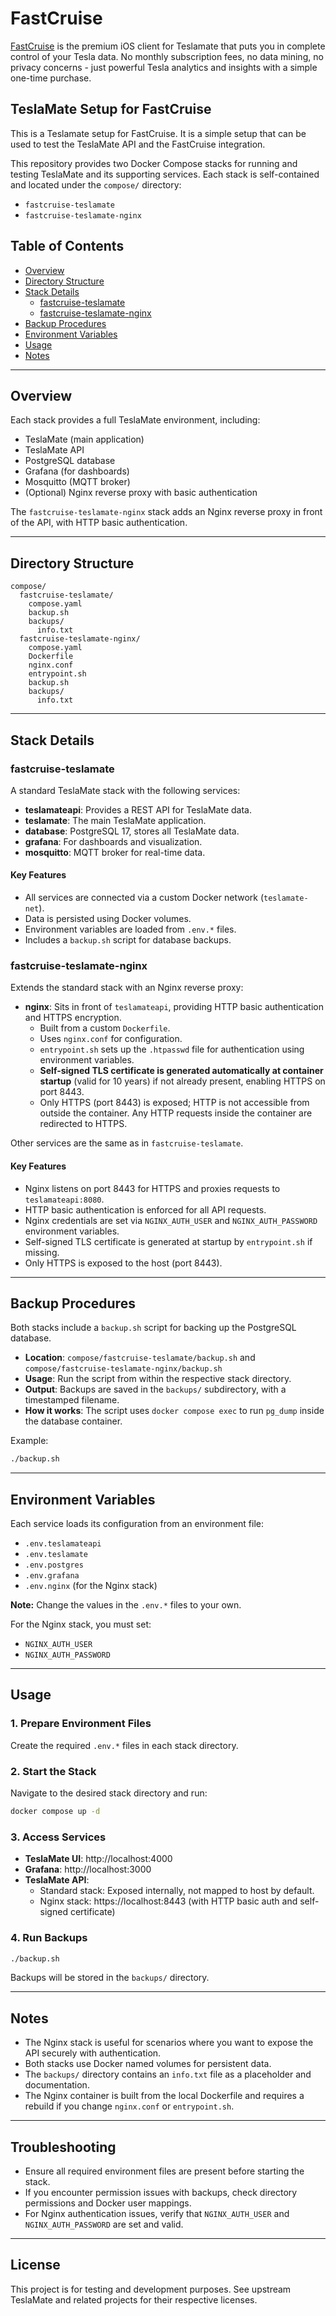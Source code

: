 # FastCruise

[FastCruise](https://fastcruise.app) is the premium iOS client for Teslamate that puts you in complete control of your Tesla data. No monthly subscription fees, no data mining, no privacy concerns - just powerful Tesla analytics and insights with a simple one-time purchase.



## TeslaMate Setup for FastCruise

This is a Teslamate setup for FastCruise. It is a simple setup that can be used to test the TeslaMate API and the FastCruise integration. 

This repository provides two Docker Compose stacks for running and testing TeslaMate and its supporting services. Each stack is self-contained and located under the `compose/` directory:

- `fastcruise-teslamate`
- `fastcruise-teslamate-nginx`

## Table of Contents

- [Overview](#overview)
- [Directory Structure](#directory-structure)
- [Stack Details](#stack-details)
  - [fastcruise-teslamate](#fastcruise-teslamate)
  - [fastcruise-teslamate-nginx](#fastcruise-teslamate-nginx)
- [Backup Procedures](#backup-procedures)
- [Environment Variables](#environment-variables)
- [Usage](#usage)
- [Notes](#notes)

---

## Overview

Each stack provides a full TeslaMate environment, including:

- TeslaMate (main application)
- TeslaMate API
- PostgreSQL database
- Grafana (for dashboards)
- Mosquitto (MQTT broker)
- (Optional) Nginx reverse proxy with basic authentication

The `fastcruise-teslamate-nginx` stack adds an Nginx reverse proxy in front of the API, with HTTP basic authentication.

---

## Directory Structure

```
compose/
  fastcruise-teslamate/
    compose.yaml
    backup.sh
    backups/
      info.txt
  fastcruise-teslamate-nginx/
    compose.yaml
    Dockerfile
    nginx.conf
    entrypoint.sh
    backup.sh
    backups/
      info.txt
```

---

## Stack Details

### fastcruise-teslamate

A standard TeslaMate stack with the following services:

- **teslamateapi**: Provides a REST API for TeslaMate data.
- **teslamate**: The main TeslaMate application.
- **database**: PostgreSQL 17, stores all TeslaMate data.
- **grafana**: For dashboards and visualization.
- **mosquitto**: MQTT broker for real-time data.

#### Key Features

- All services are connected via a custom Docker network (`teslamate-net`).
- Data is persisted using Docker volumes.
- Environment variables are loaded from `.env.*` files.
- Includes a `backup.sh` script for database backups.

### fastcruise-teslamate-nginx

Extends the standard stack with an Nginx reverse proxy:

- **nginx**: Sits in front of `teslamateapi`, providing HTTP basic authentication and HTTPS encryption.
  - Built from a custom `Dockerfile`.
  - Uses `nginx.conf` for configuration.
  - `entrypoint.sh` sets up the `.htpasswd` file for authentication using environment variables.
  - **Self-signed TLS certificate is generated automatically at container startup** (valid for 10 years) if not already present, enabling HTTPS on port 8443.
  - Only HTTPS (port 8443) is exposed; HTTP is not accessible from outside the container. Any HTTP requests inside the container are redirected to HTTPS.

Other services are the same as in `fastcruise-teslamate`.

#### Key Features

- Nginx listens on port 8443 for HTTPS and proxies requests to `teslamateapi:8080`.
- HTTP basic authentication is enforced for all API requests.
- Nginx credentials are set via `NGINX_AUTH_USER` and `NGINX_AUTH_PASSWORD` environment variables.
- Self-signed TLS certificate is generated at startup by `entrypoint.sh` if missing.
- Only HTTPS is exposed to the host (port 8443).

---

## Backup Procedures

Both stacks include a `backup.sh` script for backing up the PostgreSQL database.

- **Location**: `compose/fastcruise-teslamate/backup.sh` and `compose/fastcruise-teslamate-nginx/backup.sh`
- **Usage**: Run the script from within the respective stack directory.
- **Output**: Backups are saved in the `backups/` subdirectory, with a timestamped filename.
- **How it works**: The script uses `docker compose exec` to run `pg_dump` inside the database container.

Example:
```sh
./backup.sh
```

---

## Environment Variables

Each service loads its configuration from an environment file:

- `.env.teslamateapi`
- `.env.teslamate`
- `.env.postgres`
- `.env.grafana`
- `.env.nginx` (for the Nginx stack)

**Note:** Change the values in the `.env.*` files to your own.

For the Nginx stack, you must set:
- `NGINX_AUTH_USER`
- `NGINX_AUTH_PASSWORD`

---

## Usage

### 1. Prepare Environment Files

Create the required `.env.*` files in each stack directory.

### 2. Start the Stack

Navigate to the desired stack directory and run:

```sh
docker compose up -d
```

### 3. Access Services

- **TeslaMate UI**: http://localhost:4000
- **Grafana**: http://localhost:3000
- **TeslaMate API**: 
  - Standard stack: Exposed internally, not mapped to host by default.
  - Nginx stack: https://localhost:8443 (with HTTP basic auth and self-signed certificate)

### 4. Run Backups

```sh
./backup.sh
```
Backups will be stored in the `backups/` directory.

---

## Notes

- The Nginx stack is useful for scenarios where you want to expose the API securely with authentication.
- Both stacks use Docker named volumes for persistent data.
- The `backups/` directory contains an `info.txt` file as a placeholder and documentation.
- The Nginx container is built from the local Dockerfile and requires a rebuild if you change `nginx.conf` or `entrypoint.sh`.

---

## Troubleshooting

- Ensure all required environment files are present before starting the stack.
- If you encounter permission issues with backups, check directory permissions and Docker user mappings.
- For Nginx authentication issues, verify that `NGINX_AUTH_USER` and `NGINX_AUTH_PASSWORD` are set and valid.

---

## License

This project is for testing and development purposes. See upstream TeslaMate and related projects for their respective licenses. 